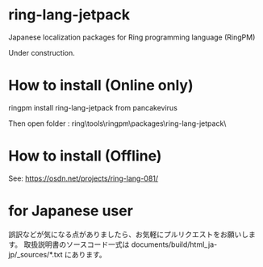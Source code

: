 # ring-lang-jetpack
Japanese localization packages for Ring programming language (RingPM)

Under construction.

# How to install (Online only)

ringpm install ring-lang-jetpack from pancakevirus
 
Then open folder : ring\tools\ringpm\packages\ring-lang-jetpack\
 
 # How to install (Offline)
See: https://osdn.net/projects/ring-lang-081/

# for Japanese user

誤訳などが気になる点がありましたら、お気軽にプルリクエストをお願いします。
取扱説明書のソースコード一式は documents/build/html_ja-jp/_sources/*.txt にあります。


